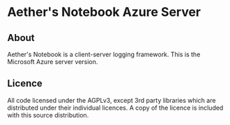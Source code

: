 Aether's Notebook Azure Server
=========

About
-----

Aether's Notebook is a client-server logging framework.  This is the Microsoft
Azure server version.

Licence
-------
All code licensed under the AGPLv3, except 3rd party libraries which are 
distributed under their individual licences.  A copy of the licence is 
included with this source distribution.

